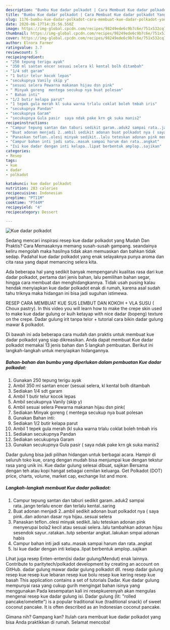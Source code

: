 ```yaml
---
description: "Bumbu Kue dadar polkadot | Cara Membuat Kue dadar polkadot Yang Enak dan Simpel"
title: "Bumbu Kue dadar polkadot | Cara Membuat Kue dadar polkadot Yang Enak dan Simpel"
slug: 1176-bumbu-kue-dadar-polkadot-cara-membuat-kue-dadar-polkadot-yang-enak-dan-simpel
date: 2020-06-17T14:35:56.550Z
image: https://img-global.cpcdn.com/recipes/98249ede6c9b7c6e/751x532cq70/kue-dadar-polkadot-foto-resep-utama.jpg
thumbnail: https://img-global.cpcdn.com/recipes/98249ede6c9b7c6e/751x532cq70/kue-dadar-polkadot-foto-resep-utama.jpg
cover: https://img-global.cpcdn.com/recipes/98249ede6c9b7c6e/751x532cq70/kue-dadar-polkadot-foto-resep-utama.jpg
author: Elnora Farmer
ratingvalue: 3.7
reviewcount: 5
recipeingredient:
- "250 tepung terigu ayak"
- "350 ml santan encer sesuai selera kl kental bolh ditambah"
- "1/4 sdt garam"
- "1 butir telur kocok lepas"
- "secukupnya Vanily skip y"
- "sesuai selera Pewarna makanan hijau dsn pink"
- " Minyak goreng  mentega secukup nya buat polesan"
- " Bahan inti"
- "1/2 butir kelapa parut"
- "1 tepek gula merah kl suka warna trlalu coklat boleh tmbah iris"
- "secukupnya Pandan"
- "secukupnya Garam"
- "secukupnya Gula pasir  saya ndak pake krn gk suka manis2"
recipeinstructions:
- "Campur tepung santan dan taburi sedikit garam..aduk2 sampai rata..jangn terlalu encer dan terlalu kental..saring"
- "Buat adonan menjadi 2..ambil sedikit adonan buat polkadot nya ( saya pink..dan adonan dasar nya hijau..sesuai selera"
- "Panaskan teflon..olesi minyak sedikit..lalu teteskan adonan pink menyerupai bola2 kecil atau sesuai selera..lalu tambahkan adonan hijau sesendok sayur..ratakan..tutp sebentar angkat..lakukan smpai adonan habis"
- "Campur bahan inti jadi satu..masak sampai harum dan rata..angkat"
- "Isi kue dadar dengan inti kelapa..lipat berbentuk amplop..sajikan"
categories:
- Resep
tags:
- kue
- dadar
- polkadot

katakunci: kue dadar polkadot 
nutrition: 283 calories
recipecuisine: Indonesian
preptime: "PT11M"
cooktime: "PT44M"
recipeyield: "4"
recipecategory: Dessert

---
```



![Kue dadar polkadot](https://img-global.cpcdn.com/recipes/98249ede6c9b7c6e/751x532cq70/kue-dadar-polkadot-foto-resep-utama.jpg)

Sedang mencari inspirasi resep kue dadar polkadot yang Mudah Dan Praktis? Cara Memasaknya memang susah-susah gampang. seandainya keliru mengolah maka hasilnya tidak akan memuaskan dan bahkan tidak sedap. Padahal kue dadar polkadot yang enak selayaknya punya aroma dan cita rasa yang dapat memancing selera kita.

Ada beberapa hal yang sedikit banyak mempengaruhi kualitas rasa dari kue dadar polkadot, pertama dari jenis bahan, lalu pemilihan bahan segar, hingga cara membuat dan menghidangkannya. Tidak usah pusing kalau hendak menyiapkan kue dadar polkadot enak di rumah, karena asal sudah tahu triknya maka hidangan ini bisa jadi suguhan istimewa.

RESEP CARA MEMBUAT KUE SUS LEMBUT DAN KOKOH + VLA SUSU ( Choux pastry). In this video you will learn how to make the crepe skin used to make kue dadar gulung or kuih ketayap with nice dadar (bopeng) texture on the crepe. Dadar gulung irit tanpa telor + tutorial cara bikin dadar gulung mawar &amp; polkadot.


Di bawah ini ada beberapa cara mudah dan praktis untuk membuat kue dadar polkadot yang siap dikreasikan. Anda dapat membuat Kue dadar polkadot memakai 13 jenis bahan dan 5 langkah pembuatan. Berikut ini langkah-langkah untuk menyiapkan hidangannya.

<!--inarticleads1-->

##### Bahan-bahan dan bumbu yang diperlukan dalam pembuatan Kue dadar polkadot:

1. Gunakan 250 tepung terigu ayak
1. Ambil 350 ml santan encer (sesuai selera, kl kental bolh ditambah
1. Sediakan 1/4 sdt garam
1. Ambil 1 butir telur kocok lepas
1. Ambil secukupnya Vanily (skip y)
1. Ambil sesuai selera Pewarna makanan hijau dsn pink(
1. Sediakan  Minyak goreng ( mentega secukup nya buat polesan
1. Gunakan  Bahan inti:
1. Sediakan 1/2 butir kelapa parut
1. Ambil 1 tepek gula merah (kl suka warna trlalu coklat boleh tmbah iris
1. Sediakan secukupnya Pandan
1. Sediakan secukupnya Garam
1. Gunakan secukupnya Gula pasir ( saya ndak pake krn gk suka manis2


Dadar gulung bisa jadi pilihan hidangan untuk berbagai acara. Hampir di seluruh toko kue, orang dengan mudah bisa menjumpai kue dengan tekstur rasa yang unik ini. Kue dadar gulung selesai dibuat, sajikan Bersama dengan teh atau kopi hangat sebagai cemilan keluarga. Get Polkadot (DOT) price, charts, volume, market cap, exchange list and more. 

<!--inarticleads2-->

##### Langkah-langkah membuat Kue dadar polkadot:

1. Campur tepung santan dan taburi sedikit garam..aduk2 sampai rata..jangn terlalu encer dan terlalu kental..saring
1. Buat adonan menjadi 2..ambil sedikit adonan buat polkadot nya ( saya pink..dan adonan dasar nya hijau..sesuai selera
1. Panaskan teflon..olesi minyak sedikit..lalu teteskan adonan pink menyerupai bola2 kecil atau sesuai selera..lalu tambahkan adonan hijau sesendok sayur..ratakan..tutp sebentar angkat..lakukan smpai adonan habis
1. Campur bahan inti jadi satu..masak sampai harum dan rata..angkat
1. Isi kue dadar dengan inti kelapa..lipat berbentuk amplop..sajikan


Lihat juga resep Enten-enten(isi dadar gulung/Mendut) enak lainnya. Contribute to paritytech/polkadot development by creating an account on GitHub. dadar gulung mawar dadar gulung polkadot dll. resep dadar gulung resep kue resep kue lebaran resep kue bolu resep kue kering resep kue basah This application contains a set of tutorials Dadar. Kue dadar gulung mempunyai rasa yang cukup gurih mengingat bahan isinya yang menggunakan Pada kesempatan kali ini resepkuerenyah akan mengulas mengenai resep kue dadar gulung isi. Dadar gulung (lit: &#34;rolled pancake/omelette&#34;) is a popular traditional kue (traditional snack) of sweet coconut pancake. It is often described as an Indonesian coconut pancake. 

Gimana nih? Gampang kan? Itulah cara membuat kue dadar polkadot yang bisa Anda praktikkan di rumah. Selamat mencoba!
